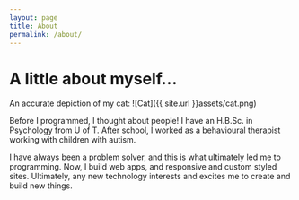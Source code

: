 ```yaml
---
layout: page
title: About
permalink: /about/
---
```


# A little about myself...

An accurate depiction of my cat: ![Cat]({{ site.url }}assets/cat.png)

Before I programmed, I thought about people! I have an H.B.Sc. in Psychology from U of T. After school, I worked as a behavioural therapist working with children with autism. 

I have always been a problem solver, and this is what ultimately led me to programming. Now, I build web apps, and responsive and custom styled sites. Ultimately, any new technology interests and excites me to create and build new things.